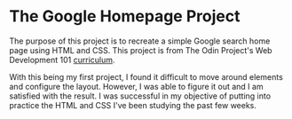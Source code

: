 # The Google Homepage Project

The purpose of this project is to recreate a simple Google search home page using HTML and CSS. This project is from The Odin Project's Web Development 101 <a href="https://www.theodinproject.com/courses/web-development-101/lessons/html-css">curriculum</a>.

With this being my first project, I found it difficult to move around elements and configure the layout. However, I was able to figure it out and I am satisfied with the result. I was successful in my objective of putting into practice the HTML and CSS I've been studying the past few weeks.

